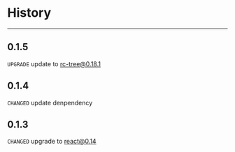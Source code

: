 # History

---

## 0.1.5
`UPGRADE` update to rc-tree@0.18.1 

## 0.1.4

`CHANGED` update denpendency

## 0.1.3

`CHANGED` upgrade to react@0.14
